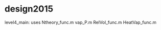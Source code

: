 # design2015

level4_main: 
uses Ntheory_func.m
     vap_P.m
     RelVol_func.m
     HeatVap_func.m
